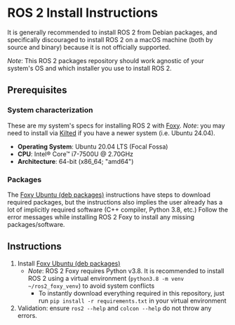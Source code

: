 # ROS 2 Install Instructions

It is generally recommended to install ROS 2 from Debian packages, and specifically discouraged to install ROS 2 on a macOS machine (both by source and binary) because it is not officially supported.

*Note*: This ROS 2 packages repository should work agnostic of your system's OS and which installer you use to install ROS 2.

## Prerequisites

### System characterization

These are my system's specs for installing ROS 2 with [Foxy](https://docs.ros.org/en/foxy/index.html).
*Note*: you may need to install via [Kilted](https://docs.ros.org/en/kilted/Installation/Alternatives/Ubuntu-Development-Setup.html) if you have a newer system (i.e. Ubuntu 24.04).

- **Operating System**: Ubuntu 20.04 LTS (Focal Fossa)
- **CPU**: Intel® Core™ i7-7500U @ 2.70GHz
- **Architecture**: 64-bit (x86_64; "amd64")

### Packages

The [Foxy Ubuntu (deb packages)](https://docs.ros.org/en/foxy/Installation/Ubuntu-Install-Debians.html) instructions have steps to download required packages, but the instructions also implies the user already has a lot of implicitly required software (C++ compiler, Python 3.8, etc.) Follow the error messages while installing ROS 2 Foxy to install any missing packages/software.

## Instructions

1. Install [Foxy Ubuntu (deb packages)](https://docs.ros.org/en/foxy/Installation/Ubuntu-Install-Debians.html)
    - *Note*: ROS 2 Foxy requires Python v3.8. It is recommended to install ROS 2 using a virtual environment (`python3.8 -m venv ~/ros2_foxy_venv`) to avoid system conflicts
        - To instantly download everything required in this repository, just run `pip install -r requirements.txt` in your virtual environment
1. Validation: ensure `ros2 --help` and `colcon --help` do not throw any errors.